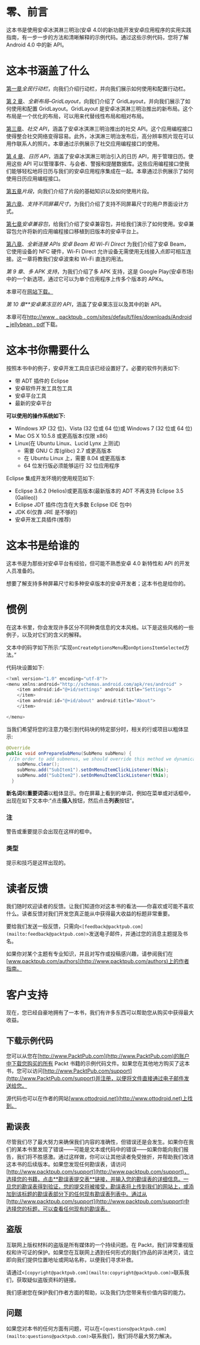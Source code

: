 # 零、前言

这本书是使用安卓冰淇淋三明治(安卓 4.0)的新功能开发安卓应用程序的实用实践指南，有一步一步的方法和清晰解释的示例代码。通过这些示例代码，您将了解 Android 4.0 中的新 API。

# 这本书涵盖了什么

[第一章](1.html "Chapter 1. Action Bar for All")*全民行动栏*，向我们介绍行动栏，并向我们展示如何使用和配置行动栏。

[第 2 章](2.html "Chapter 2. A New Layout – GridLayout")、*全新布局–GridLayout*，向我们介绍了 GridLayout，并向我们展示了如何使用和配置 GridLayout。GridLayout 是安卓冰淇淋三明治推出的新布局。这个布局是一个优化的布局，可以用来代替线性布局和相对布局。

[第三章](3.html "Chapter 3. Social APIs")、*社交 API*，涵盖了安卓冰淇淋三明治推出的社交 API。这个应用编程接口使得整合社交网络变得容易。此外，冰淇淋三明治发布后，高分辨率照片现在可以用作联系人的照片。本章通过示例展示了社交应用编程接口的使用。

[第 4 章](4.html "Chapter 4. Calendar APIs")、*日历 API*，涵盖了安卓冰淇淋三明治引入的日历 API，用于管理日历。使用这些 API 可以管理事件、与会者、警报和提醒数据库。这些应用编程接口使我们能够轻松地将日历与我们的安卓应用程序集成在一起。本章通过示例展示了如何使用日历应用编程接口。

[第五章](5.html "Chapter 5. Fragments")*片段*，向我们介绍了片段的基础知识以及如何使用片段。

[第六章](6.html "Chapter 6. Supporting Different Screen Sizes")、*支持不同屏幕尺寸*，为我们介绍了支持不同屏幕尺寸的用户界面设计方式。

[第七章](7.html "Chapter 7. Android Compatibility Package")*安卓兼容包*，给我们介绍了安卓兼容包，并给我们演示了如何使用。安卓兼容包允许将新的应用编程接口移植到旧版本的安卓平台上。

[第八章](8.html "Chapter 8. New Connectivity APIs – Android Beam and Wi-Fi Direct")、*全新连接 APIs 安卓 Beam 和 Wi-Fi Direct* 为我们介绍了安卓 Beam，它使用设备的 NFC 硬件，Wi-Fi Direct 允许设备无需使用无线接入点即可相互连接。这一章将教我们安卓波束和 Wi-Fi 直连的用法。

*第 9 章*、*多 APK 支持*，为我们介绍了多 APK 支持，这是 Google Play(安卓市场)中的一个新选项，通过它可以为单个应用程序上传多个版本的 APKs。

本章可在[网站下载。](http://www.packtpub.com/sites/default/files/downloads/Multiple_APK_Support.pdf)

*第 10 章**安卓果冻豆的 API*，涵盖了安卓果冻豆以及其中的新 API。

本章可在[http://www . packtpub . com/sites/default/files/downloads/Android _ jellybean . pdf](http://www.packtpub.com/sites/default/files/downloads/Android_JellyBean.pdf)下载。

# 这本书你需要什么

按照本书中的例子，安卓开发工具应该已经设置好了。必要的软件列表如下:

*   带 ADT 插件的 Eclipse
*   安卓软件开发工具包工具
*   安卓平台工具
*   最新的安卓平台

**可以使用的操作系统如下:**

*   Windows XP (32 位)、Vista (32 位或 64 位)或 Windows 7 (32 位或 64 位)
*   Mac OS X 10.5.8 或更高版本(仅限 x86)
*   Linux(在 Ubuntu Linux、Lucid Lynx 上测试)
    *   需要 GNU C 库(glibc) 2.7 或更高版本
    *   在 Ubuntu Linux 上，需要 8.04 或更高版本
    *   64 位发行版必须能够运行 32 位应用程序

Eclipse 集成开发环境的使用规范如下:

*   Eclipse 3.6.2 (Helios)或更高版本(最新版本的 ADT 不再支持 Eclipse 3.5 (Galileo))
*   Eclipse JDT 插件(包含在大多数 Eclipse IDE 包中)
*   JDK 6(仅靠 JRE 是不够的)
*   安卓开发工具插件(推荐)

# 这本书是给谁的

这本书是为那些对安卓平台有经验，但可能不熟悉安卓 4.0 新特性和 API 的开发人员准备的。

想要了解支持多种屏幕尺寸和多种安卓版本的安卓开发者；这本书也是给你的。

# 惯例

在这本书里，你会发现许多区分不同种类信息的文本风格。以下是这些风格的一些例子，以及对它们的含义的解释。

文本中的码字如下所示:“实现`onCreateOptionsMenu`和`onOptionsItemSelected`方法。”

代码块设置如下:

```java
<?xml version="1.0" encoding="utf-8"?>
<menu xmlns:android="http://schemas.android.com/apk/res/android" >
    <item android:id="@+id/settings" android:title="Settings">
    </item>
    <item android:id="@+id/about" android:title="About">
    </item>

</menu>
```

当我们希望将您的注意力吸引到代码块的特定部分时，相关的行或项目以粗体显示:

```java
@Override
public void onPrepareSubMenu(SubMenu subMenu) {
 //In order to add submenus, we should override this method we dynamically created submenus
    subMenu.clear();
    subMenu.add("SubItem1").setOnMenuItemClickListener(this);
    subMenu.add("SubItem2").setOnMenuItemClickListener(this);
  }
```

**新名词**和**重要词语**以粗体显示。你在屏幕上看到的单词，例如在菜单或对话框中，出现在如下文本中:“点击**插入**按钮，然后点击**列表**按钮”。

### 注

警告或重要提示会出现在这样的框中。

### 类型

提示和技巧是这样出现的。

# 读者反馈

我们随时欢迎读者的反馈。让我们知道你对这本书的看法——你喜欢或可能不喜欢什么。读者反馈对我们开发您真正能从中获得最大收益的标题非常重要。

要给我们发送一般反馈，只需向`<[feedback@packtpub.com](mailto:feedback@packtpub.com)>`发送电子邮件，并通过您的消息主题提及书名。

如果你对某个主题有专业知识，并且对写作或投稿感兴趣，请参阅我们在[www.packtpub.com/authors](http://www.packtpub.com/authors)上的作者指南。

# 客户支持

现在，您已经自豪地拥有了一本书，我们有许多东西可以帮助您从购买中获得最大收益。

## 下载示例代码

您可以从您在[http://www.PacktPub.com](http://www.PacktPub.com)的账户中下载您购买的所有 Packt 书籍的示例代码文件。如果您在其他地方购买了这本书，您可以访问[http://www.PacktPub.com/support](http://www.PacktPub.com/support)并注册，以便将文件直接通过电子邮件发送给您。

源代码也可以在作者的网站[www.ottodroid.net](http://www.ottodroid.net)上找到。

## 勘误表

尽管我们尽了最大努力来确保我们内容的准确性，但错误还是会发生。如果你在我们的某本书里发现了错误——可能是文本或代码中的错误——如果你能向我们报告，我们将不胜感激。通过这样做，你可以让其他读者免受挫折，并帮助我们改进这本书的后续版本。如果您发现任何勘误表，请访问[http://www.packtpub.com/support](http://www.packtpub.com/support)，选择您的书籍，点击**勘误表提交表**链接，并输入您的勘误表的详细信息。一旦您的勘误表得到验证，您的提交将被接受，勘误表将上传到我们的网站上，或添加到该标题的勘误表部分下的任何现有勘误表列表中。通过从[http://www.packtpub.com/support](http://www.packtpub.com/support)中选择您的标题，可以查看任何现有的勘误表。

## 盗版

互联网上版权材料的盗版是所有媒体的一个持续问题。在 Packt，我们非常重视版权和许可证的保护。如果您在互联网上遇到任何形式的我们作品的非法拷贝，请立即向我们提供位置地址或网站名称，以便我们寻求补救。

请通过`<[copyright@packtpub.com](mailto:copyright@packtpub.com)>`联系我们，获取疑似盗版资料的链接。

我们感谢您在保护我们作者方面的帮助，以及我们为您带来有价值内容的能力。

## 问题

如果您对本书的任何方面有问题，可以在`<[questions@packtpub.com](mailto:questions@packtpub.com)>`联系我们，我们将尽最大努力解决。